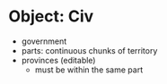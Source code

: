 # Object: Civ
- government
- parts: continuous chunks of territory
- provinces (editable)
  - must be within the same part
